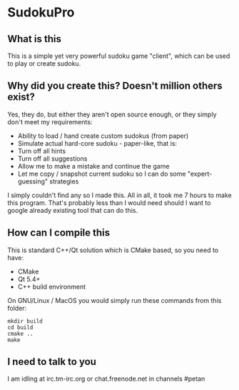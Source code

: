 # SudokuPro

## What is this
This is a simple yet very powerful sudoku game "client", which can be used to play or create sudoku.

## Why did you create this? Doesn't million others exist?
Yes, they do, but either they aren't open source enough, or they simply don't meet my requirements:

* Ability to load / hand create custom sudokus (from paper)
* Simulate actual hard-core sudoku - paper-like, that is:
* Turn off all hints
* Turn off all suggestions
* Allow me to make a mistake and continue the game
* Let me copy / snapshot current sudoku so I can do some "expert-guessing" strategies

I simply couldn't find any so I made this. All in all, it took me 7 hours to make this program.
That's probably less than I would need should I want to google already existing tool that can do this.

## How can I compile this
This is standard C++/Qt solution which is CMake based, so you need to have:
* CMake
* Qt 5.4+
* C++ build environment

On GNU/Linux / MacOS you would simply run these commands from this folder:

```
mkdir build
cd build
cmake ..
make
```

## I need to talk to you
I am idling at irc.tm-irc.org or chat.freenode.net in channels #petan
